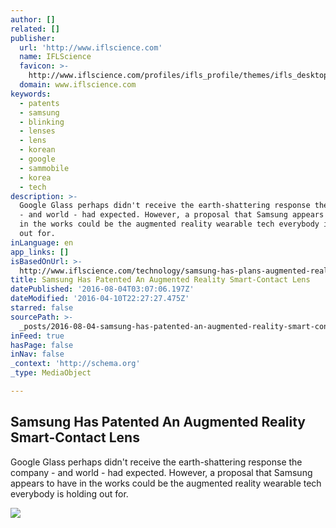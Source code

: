 ```yaml
---
author: []
related: []
publisher:
  url: 'http://www.iflscience.com'
  name: IFLScience
  favicon: >-
    http://www.iflscience.com/profiles/ifls_profile/themes/ifls_desktop/favicon.ico
  domain: www.iflscience.com
keywords:
  - patents
  - samsung
  - blinking
  - lenses
  - lens
  - korean
  - google
  - sammobile
  - korea
  - tech
description: >-
  Google Glass perhaps didn't receive the earth-shattering response the company
  - and world - had expected. However, a proposal that Samsung appears to have
  in the works could be the augmented reality wearable tech everybody is holding
  out for.
inLanguage: en
app_links: []
isBasedOnUrl: >-
  http://www.iflscience.com/technology/samsung-has-plans-augmented-reality-smart-contact-lens
title: Samsung Has Patented An Augmented Reality Smart-Contact Lens
datePublished: '2016-08-04T03:07:06.197Z'
dateModified: '2016-04-10T22:27:27.475Z'
starred: false
sourcePath: >-
  _posts/2016-08-04-samsung-has-patented-an-augmented-reality-smart-contact-lens.md
inFeed: true
hasPage: false
inNav: false
_context: 'http://schema.org'
_type: MediaObject

---
```

<article style=""><h1>Samsung Has Patented An Augmented Reality Smart-Contact Lens</h1><p>Google Glass perhaps didn't receive the earth-shattering response the company - and world - had expected. However, a proposal that Samsung appears to have in the works could be the augmented reality wearable tech everybody is holding out for.</p><img src="http://www.iflscience.com/sites/www.iflscience.com/files/blog/%5Bnid%5D/shutterstock_357354605.jpg" /></article>